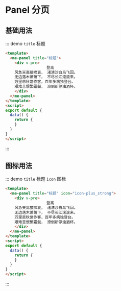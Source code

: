 
# Panel 分页

## 基础用法
::: demo `title` 标题
```html
<template>
  <me-panel title="标题">
    <div v-pre>
                  登高
    风急天高猿啸哀， 渚清沙白鸟飞回。
    无边落木萧萧下， 不尽长江滚滚来。
    万里悲秋常作客，百年多病独登台。
    艰难苦恨繁霜鬓， 潦倒新停浊酒杯。
    </div>
  </me-panel>
</template>
<script>
export default {
  data() {
    return {
    }
  }
}
</script>
```
:::

## 图标用法
::: demo `title` 标题 `icon` 图标
```html
<template>
  <me-panel title="标题" icon="icon-plus_strong">
    <div v-pre>
                  登高
    风急天高猿啸哀， 渚清沙白鸟飞回。
    无边落木萧萧下， 不尽长江滚滚来。
    万里悲秋常作客，百年多病独登台。
    艰难苦恨繁霜鬓， 潦倒新停浊酒杯。
    </div>
  </me-panel>
</template>
<script>
export default {
  data() {
    return {
    }
  }
}
</script>
```
:::
